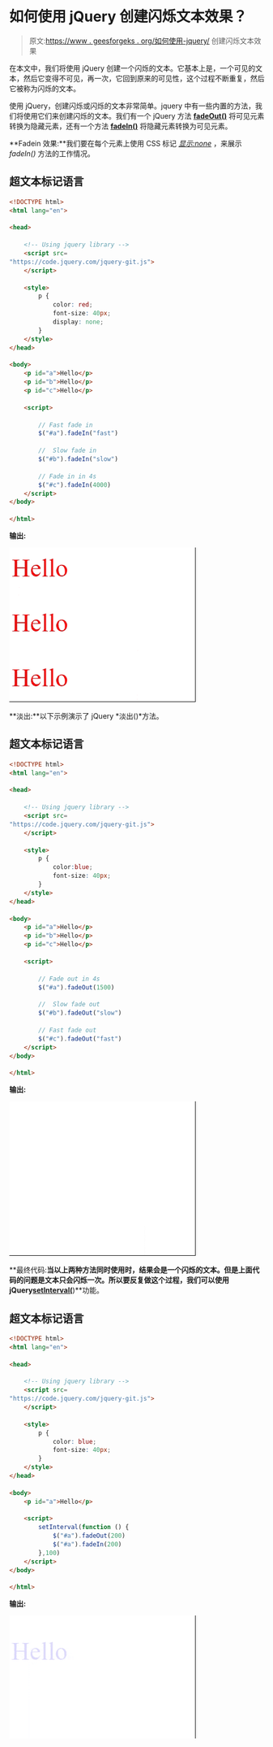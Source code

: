 # 如何使用 jQuery 创建闪烁文本效果？

> 原文:[https://www . geesforgeks . org/如何使用-jquery/](https://www.geeksforgeeks.org/how-to-create-a-flashing-text-effect-using-jquery/) 创建闪烁文本效果

在本文中，我们将使用 jQuery 创建一个闪烁的文本。它基本上是，一个可见的文本，然后它变得不可见，再一次，它回到原来的可见性，这个过程不断重复，然后它被称为闪烁的文本。

使用 jQuery，创建闪烁或闪烁的文本非常简单。jquery 中有一些内置的方法，我们将使用它们来创建闪烁的文本。我们有一个 jQuery 方法 [**fadeOut()**](https://www.geeksforgeeks.org/jquery-effect-fadeout-method/) 将可见元素转换为隐藏元素，还有一个方法 [**fadeIn()**](https://www.geeksforgeeks.org/jquery-fadein-method/) 将隐藏元素转换为可见元素。

**Fadein 效果:**我们要在每个元素上使用 CSS 标记 [*显示:none*](https://www.geeksforgeeks.org/css-display-property/) ，来展示 *fadeIn()* 方法的工作情况。

## 超文本标记语言

```html
<!DOCTYPE html>
<html lang="en">

<head>

    <!-- Using jquery library -->
    <script src=
"https://code.jquery.com/jquery-git.js">
    </script>  

    <style>
        p {
            color: red;
            font-size: 40px;
            display: none;
        }
    </style>
</head>

<body>
    <p id="a">Hello</p>
    <p id="b">Hello</p>
    <p id="c">Hello</p>

    <script>

        // Fast fade in
        $("#a").fadeIn("fast")

        //  Slow fade in
        $("#b").fadeIn("slow")

        // Fade in in 4s
        $("#c").fadeIn(4000)
    </script>
</body>

</html>
```

**输出:**

![](img/365fde58801a86e0e9896fd1648c193a.png)

**淡出:**以下示例演示了 jQuery *淡出()*方法。

## 超文本标记语言

```html
<!DOCTYPE html>
<html lang="en">

<head>

    <!-- Using jquery library -->
    <script src=
"https://code.jquery.com/jquery-git.js">
    </script>  

    <style>
        p {
            color:blue;
            font-size: 40px;
        }
    </style> 
</head>

<body>
    <p id="a">Hello</p>
    <p id="b">Hello</p>
    <p id="c">Hello</p>

    <script>

        // Fade out in 4s
        $("#a").fadeOut(1500)

        //  Slow fade out
        $("#b").fadeOut("slow")

        // Fast fade out
        $("#c").fadeOut("fast")
    </script>
</body>

</html>
```

**输出:**

![](img/5de15c7bf48f1c026c66086ac2b62847.png)

**最终代码:**当以上两种方法同时使用时，结果会是一个闪烁的文本。但是上面代码的问题是文本只会闪烁一次。所以要反复做这个过程，我们可以使用 jQuery[**setInterval(**](https://www.geeksforgeeks.org/java-script-settimeout-setinterval-method/)**)**功能。

## 超文本标记语言

```html
<!DOCTYPE html>
<html lang="en">

<head>

    <!-- Using jquery library -->
    <script src=
"https://code.jquery.com/jquery-git.js">
    </script>

    <style>
        p {
            color: blue;
            font-size: 40px;
        }
    </style>
</head>

<body>
    <p id="a">Hello</p>

    <script>
        setInterval(function () {
            $("#a").fadeOut(200)
            $("#a").fadeIn(200)
        },100)
    </script>
</body>

</html>
```

**输出:**

![](img/62d8e4bb7bf75571a07818f3ce995edf.png)